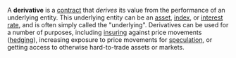 A **derivative** is a [contract](https://en.wikipedia.org/wiki/Contract "Contract") that _derives_ its value from the performance of an underlying entity. This underlying entity can be an [asset](https://en.wikipedia.org/wiki/Asset "Asset"), [index](https://en.wikipedia.org/wiki/Index_fund "Index fund"), or [interest rate](https://en.wikipedia.org/wiki/Interest_rate "Interest rate"), and is often simply called the "underlying". Derivatives can be used for a number of purposes, including [insuring](https://en.wikipedia.org/wiki/Insuring "Insuring") against price movements ([hedging](https://en.wikipedia.org/wiki/Hedge_(finance)#Etymology "Hedge (finance)")), increasing exposure to price movements for [speculation](https://en.wikipedia.org/wiki/Speculation "Speculation"), or getting access to otherwise hard-to-trade assets or markets.